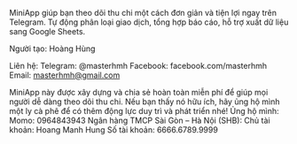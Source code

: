 MiniApp giúp bạn theo dõi thu chi một cách đơn giản và tiện lợi ngay trên Telegram. Tự động phân loại giao dịch, tổng hợp báo cáo, hỗ trợ xuất dữ liệu sang Google Sheets.

Người tạo: Hoàng Hùng

Liên hệ:
Telegram: @masterhmh
Facebook: facebook.com/masterhmh
Email: masterhmh@gmail.com

MiniApp này được xây dựng và chia sẻ hoàn toàn miễn phí để giúp mọi người dễ dàng theo dõi thu chi. Nếu bạn thấy nó hữu ích, hãy ủng hộ mình một ly cà phê để có thêm động lực duy trì và phát triển nhé!
Ủng hộ mình:
Momo: 0964843943
Ngân hàng TMCP Sài Gòn – Hà Nội (SHB):
Chủ tài khoản: Hoang Manh Hung
Số tài khoản: 6666.6789.9999

